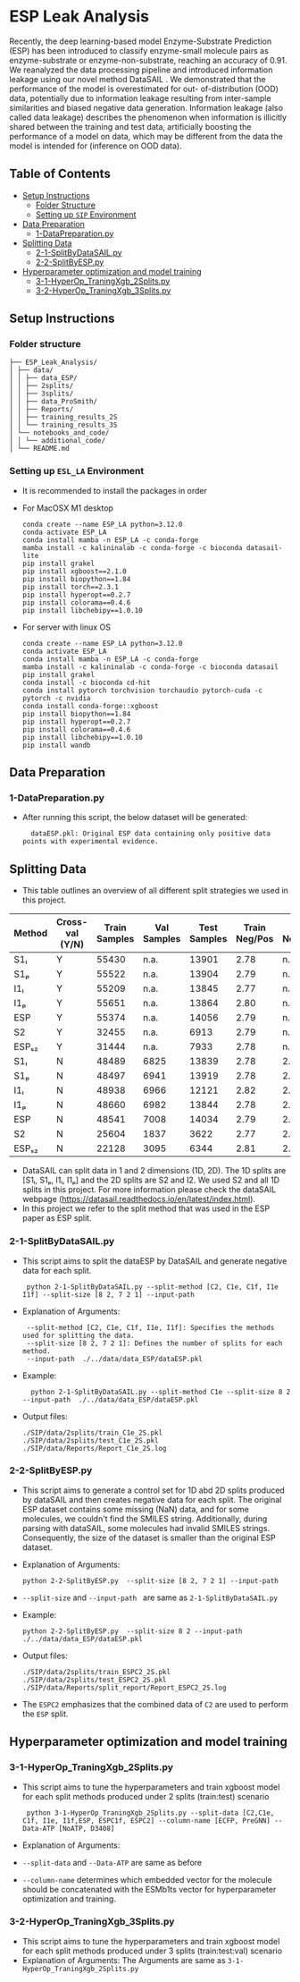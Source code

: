 # ESP Leak Analysis
Recently, the deep learning-based model Enzyme-Substrate Prediction (ESP) has
been introduced to classify enzyme-small molecule pairs as enzyme-substrate or
enzyme-non-substrate, reaching an accuracy of 0.91. We reanalyzed the data processing
pipeline and introduced information leakage using our novel method DataSAIL
. We demonstrated that the performance of the model is overestimated for out-
of-distribution (OOD) data, potentially due to information leakage resulting from
inter-sample similarities and biased negative data generation. Information leakage
(also called data leakage) describes the phenomenon when information is illicitly shared
between the training and test data, artificially boosting the performance of a model
on data, which may be different from the data the model is intended for (inference
on OOD data). 

## Table of Contents
- [Setup Instructions](#setup-instructions)
  - [Folder Structure](#folder-structure)
  - [Setting up `SIP` Environment](#setting-up-sip-environment)
- [Data Preparation](#data-preparation)
  - [1-DataPreparation.py](#data-preparation)
- [Splitting Data](#splitting-data-)
  - [2-1-SplitByDataSAIL.py](#2-1-splitbydatasailpy)
  - [2-2-SplitByESP.py](#2-2-splitbyesppy)
- [Hyperparameter optimization and model training](#hyperparameter-optimization-and-model-training)
  - [3-1-HyperOp_TraningXgb_2Splits.py](#3-1-hyperop_traningxgb_2splitspy)
  - [3-2-HyperOp_TraningXgb_3Splits.py](#3-2-hyperop_traningxgb_3splitspy)

## Setup Instructions
###  Folder structure
```
├── ESP_Leak_Analysis/
│ ├── data/
│ │ ├── data_ESP/
│ │ ├── 2splits/
│ │ ├── 3splits/
│ │ ├── data_ProSmith/
│ │ ├── Reports/
│ │ ├── training_results_2S
│ │ └── training_results_3S
│ └── notebooks_and_code/
│ │ └── additional_code/
│ └── README.md
```

### Setting up `ESL_LA` Environment
* It is recommended to install the packages in order

* For MacOSX M1 desktop 

      conda create --name ESP_LA python=3.12.0
      conda activate ESP_LA
      conda install mamba -n ESP_LA -c conda-forge
      mamba install -c kalininalab -c conda-forge -c bioconda datasail-lite
      pip install grakel
      pip install xgboost==2.1.0
      pip install biopython==1.84
      pip install torch==2.3.1
      pip install hyperopt==0.2.7
      pip install colorama==0.4.6
      pip install libchebipy==1.0.10

* For server with linux OS

      conda create --name ESP_LA python=3.12.0
      conda activate ESP_LA
      conda install mamba -n ESP_LA -c conda-forge
      mamba install -c kalininalab -c conda-forge -c bioconda datasail
      pip install grakel
      conda install -c bioconda cd-hit
      conda install pytorch torchvision torchaudio pytorch-cuda -c pytorch -c nvidia
      conda install conda-forge::xgboost
      pip install biopython==1.84
      pip install hyperopt==0.2.7
      pip install colorama==0.4.6
      pip install libchebipy==1.0.10
      pip install wandb

## Data Preparation

### 1-DataPreparation.py 

* After running this script, the below dataset will be generated:

        dataESP.pkl: Original ESP data containing only positive data points with experimental evidence.

## Splitting Data 
* This table outlines an overview of all different split strategies we used in this project.

| Method   | Cross-val (Y/N) | Train Samples | Val Samples | Test Samples | Train Neg/Pos | Val Neg/Pos | Test Neg/Pos |
|----------|----------------|---------------|-------------|--------------|---------------|-------------|--------------|
| S1ₗ      | Y              | 55430         | n.a.        | 13901        | 2.78          | n.a.        | 2.80         |
| S1ₚ      | Y              | 55522         | n.a.        | 13904        | 2.79          | n.a.        | 2.80         |
| I1ₗ      | Y              | 55209         | n.a.        | 13845        | 2.77          | n.a.        | 2.78         |
| I1ₚ      | Y              | 55651         | n.a.        | 13864        | 2.80          | n.a.        | 2.79         |
| ESP      | Y              | 55374         | n.a.        | 14056        | 2.79          | n.a.        | 2.81         |
| S2       | Y              | 32455         | n.a.        | 6913         | 2.79          | n.a.        | 2.78         |
| ESPₛ₂    | Y              | 31444         | n.a.        | 7933         | 2.78          | n.a.        | 2.82         |
| S1ₗ      | N              | 48489         | 6825        | 13839        | 2.78          | 2.73        | 2.78         |
| S1ₚ      | N              | 48497         | 6941        | 13919        | 2.78          | 2.79        | 2.80         |
| I1ₗ      | N              | 48938         | 6966        | 12121        | 2.82          | 2.80        | 2.31         |
| I1ₚ      | N              | 48660         | 6982        | 13844        | 2.78          | 2.81        | 2.80         |
| ESP      | N              | 48541         | 7008        | 14034        | 2.79          | 2.82        | 2.82         |
| S2       | N              | 25604         | 1837        | 3622         | 2.77          | 2.73        | 2.75         |
| ESPₛ₂    | N              | 22128         | 3095        | 6344         | 2.81          | 2.90        | 2.83         |

* DataSAIL can split data in 1 and 2 dimensions (1D, 2D). The 1D splits are [S1ₗ, S1ₚ, I1ₗ, I1ₚ] and the 2D splits are S2 and I2. We used S2 and all 1D splits in this project. For more information please check the dataSAIL webpage (https://datasail.readthedocs.io/en/latest/index.html).
* In this project we refer to the split method that was used in the ESP paper as ESP split.
### 2-1-SplitByDataSAIL.py
* This script aims to split the dataESP by DataSAIL and generate negative data for each split.

       python 2-1-SplitByDataSAIL.py --split-method [C2, C1e, C1f, I1e I1f] --split-size [8 2, 7 2 1] --input-path 

* Explanation of Arguments:

       --split-method [C2, C1e, C1f, I1e, I1f]: Specifies the methods used for splitting the data.
       --split-size [8 2, 7 2 1]: Defines the number of splits for each method.
       --input-path  ./../data/data_ESP/dataESP.pkl


* Example:

        python 2-1-SplitByDataSAIL.py --split-method C1e --split-size 8 2 --input-path  ./../data/data_ESP/dataESP.pkl

* Output files:

      ./SIP/data/2splits/train_C1e_2S.pkl
      ./SIP/data/2splits/test_C1e_2S.pkl
      ./SIP/data/Reports/Report_C1e_2S.log

### 2-2-SplitByESP.py
* This script aims to generate a control set for 1D abd 2D splits produced by dataSAIL and then creates negative data for each split. The original ESP dataset contains some missing (NaN) data, and for some molecules, we couldn't find the SMILES string. Additionally, during parsing with dataSAIL, some molecules had invalid SMILES strings. Consequently, the size of the dataset is smaller than the original ESP dataset.

* Explanation of Arguments:

      python 2-2-SplitByESP.py  --split-size [8 2, 7 2 1] --input-path 

* `--split-size` and `--input-path ` are same as `2-1-SplitByDataSAIL.py`


* Example:

      python 2-2-SplitByESP.py  --split-size 8 2 --input-path  ./../data/data_ESP/dataESP.pkl

* Output files:

      ./SIP/data/2splits/train_ESPC2_2S.pkl
      ./SIP/data/2splits/test_ESPC2_2S.pkl
      ./SIP/data/Reports/split_report/Report_ESPC2_2S.log
* The `ESPC2` emphasizes that the combined data of `C2` are used to perform the `ESP` split.


## Hyperparameter optimization and model training

### 3-1-HyperOp_TraningXgb_2Splits.py
* This script aims to tune the hyperparameters and train xgboost model for each split methods produced under 2 splits (train:test) scenario

       python 3-1-HyperOp_TraningXgb_2Splits.py --split-data [C2,C1e, C1f, I1e, I1f,ESP, ESPC1f, ESPC2] --column-name [ECFP, PreGNN] --Data-ATP [NoATP, D3408]
* Explanation of Arguments:
* `--split-data` and `--Data-ATP` are same as before 
* `--column-name` determines which embedded vector for the molecule should be concatenated with the ESMb1ts vector for hyperparameter optimization and training.
### 3-2-HyperOp_TraningXgb_3Splits.py
* This script aims to tune the hyperparameters and train xgboost model for each split methods produced under 3 splits (train:test:val) scenario
* Explanation of Arguments: The Arguments are same as `3-1-HyperOp_TraningXgb_2Splits.py`
